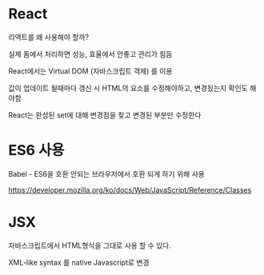# React

리액트를 왜 사용해야 할까?

실제 돔에서 처리하면 성능, 효율에서 안좋고 관리가 힘듬

React에서는 Virtual DOM (자바스크립트 객체) 를 이용

값이 업데이트 될때마다 갱신 시 HTML의 요소를 수정해야하고, 변경됬는지 확인도 해야함

React는 완성된 set에 대해 변경점을 찾고 변경된 부분만 수정한다

# ES6 사용

Babel - ES6을 호환 안되는 브라우저에서 호환 되게 하기 위해 사용

https://developer.mozilla.org/ko/docs/Web/JavaScript/Reference/Classes

# JSX

자바스크립트에서 HTML형식을 그대로 사용 할 수 있다.

XML-like syntax 를 native Javascript로 변경